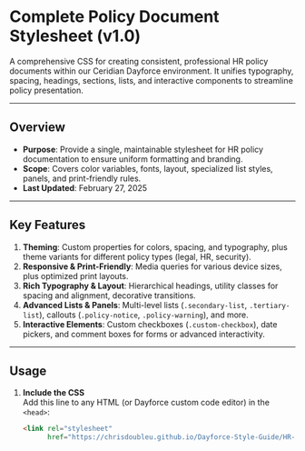 # Complete Policy Document Stylesheet (v1.0)

A comprehensive CSS for creating consistent, professional HR policy documents within our Ceridian Dayforce environment. It unifies typography, spacing, headings, sections, lists, and interactive components to streamline policy presentation.

---

## Overview

- **Purpose**: Provide a single, maintainable stylesheet for HR policy documentation to ensure uniform formatting and branding.  
- **Scope**: Covers color variables, fonts, layout, specialized list styles, panels, and print-friendly rules.  
- **Last Updated**: February 27, 2025

---

## Key Features

1. **Theming**: Custom properties for colors, spacing, and typography, plus theme variants for different policy types (legal, HR, security).
2. **Responsive & Print-Friendly**: Media queries for various device sizes, plus optimized print layouts.
3. **Rich Typography & Layout**: Hierarchical headings, utility classes for spacing and alignment, decorative transitions.
4. **Advanced Lists & Panels**: Multi-level lists (`.secondary-list`, `.tertiary-list`), callouts (`.policy-notice`, `.policy-warning`), and more.
5. **Interactive Elements**: Custom checkboxes (`.custom-checkbox`), date pickers, and comment boxes for forms or advanced interactivity.

---

## Usage

1. **Include the CSS**  
   Add this line to any HTML (or Dayforce custom code editor) in the `<head>`:
   ```html
   <link rel="stylesheet"
         href="https://chrisdoubleu.github.io/Dayforce-Style-Guide/HR-Policy-Document-Stylesheet-v1.0.css">
